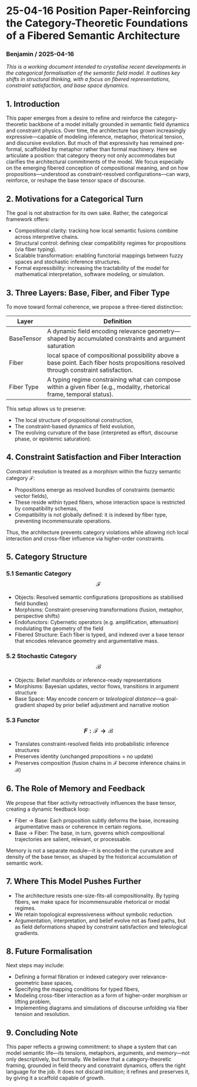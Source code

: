 
# 25-04-16 Position Paper-Reinforcing the Category-Theoretic Foundations of a Fibered Semantic Architecture
### Benjamin / 2025-04-16  
_This is a working document intended to crystallise recent developments in the categorical formalisation of the semantic field model. It outlines key shifts in structural thinking, with a focus on fibered representations, constraint satisfaction, and base space dynamics._
## 1. Introduction
This paper emerges from a desire to refine and reinforce the category-theoretic backbone of a model initially grounded in semantic field dynamics and constraint physics. Over time, the architecture has grown increasingly expressive—capable of modeling inference, metaphor, rhetorical tension, and discursive evolution. But much of that expressivity has remained pre-formal, scaffolded by metaphor rather than formal machinery.
Here we articulate a position: that category theory not only accommodates but clarifies the architectural commitments of the model. We focus especially on the emerging fibered conception of compositional meaning, and on how propositions—understood as constraint-resolved configurations—can warp, reinforce, or reshape the base tensor space of discourse.
## 2. Motivations for a Categorical Turn
The goal is not abstraction for its own sake. Rather, the categorical framework offers:
- Compositional clarity: tracking how local semantic fusions combine across interpretive chains.
- Structural control: defining clear compatibility regimes for propositions (via fiber typing).
- Scalable transformation: enabling functorial mappings between fuzzy spaces and stochastic inference structures.
- Formal expressibility: increasing the tractability of the model for mathematical interpretation, software modeling, or simulation.
## 3. Three Layers: Base, Fiber, and Fiber Type
To move toward formal coherence, we propose a three-tiered distinction:

| Layer      | Definition                                                                                                                           |
| ---------- | ------------------------------------------------------------------------------------------------------------------------------------ |
| BaseTensor | A dynamic field encoding relevance geometry—shaped by accumulated constraints and argument saturation                                |
| Fiber      | local space of compositional possibility above a base point. Each fiber hosts propositions resolved through constraint satisfaction. |
| Fiber Type | A typing regime constraining what can compose within a given fiber (e.g., modality, rhetorical frame, temporal status).              |
This setup allows us to preserve:
- The local structure of propositional construction,
- The constraint-based dynamics of field evolution,
- The evolving curvature of the base (interpreted as effort, discourse phase, or epistemic saturation).
## 4. Constraint Satisfaction and Fiber Interaction

Constraint resolution is treated as a morphism within the fuzzy semantic category $\mathcal{F}$:
- Propositions emerge as resolved bundles of constraints (semantic vector fields),
- These reside within typed fibers, whose interaction space is restricted by compatibility schemas,
- Compatibility is not globally defined: it is indexed by fiber type, preventing incommensurate operations.

Thus, the architecture prevents category violations while allowing rich local interaction and cross-fiber influence via higher-order constraints.
## 5. Category Structure

### 5.1 Semantic Category $$\mathcal{F}$$
- Objects: Resolved semantic configurations (propositions as stabilised field bundles)
- Morphisms: Constraint-preserving transformations (fusion, metaphor, perspective shifts)
- Endofunctors: Cybernetic operators (e.g. amplification, attenuation) modulating the geometry of the field
- Fibered Structure: Each fiber is typed, and indexed over a base tensor that encodes relevance geometry and argumentative mass.

### 5.2 Stochastic Category $$\mathcal{B}$$
- Objects: Belief manifolds or inference-ready representations
- Morphisms: Bayesian updates, vector flows, transitions in argument structure
- Base Space: May encode *concern* or *teleological distance*—a goal-gradient shaped by prior belief adjustment and narrative motion
### 5.3 Functor $$F: \mathcal{F} \rightarrow \mathcal{B}$$
- Translates constraint-resolved fields into probabilistic inference structures
- Preserves identity (unchanged propositions = no update)
- Preserves composition (fusion chains in $\mathcal{F}$ become inference chains in $\mathcal{B}$)
## 6. The Role of Memory and Feedback
We propose that fiber activity retroactively influences the base tensor, creating a dynamic feedback loop:
- Fiber → Base: Each proposition subtly deforms the base, increasing argumentative mass or coherence in certain regions.
- Base → Fiber: The base, in turn, governs which compositional trajectories are salient, relevant, or processable.

Memory is not a separate module—it is encoded in the curvature and density of the base tensor, as shaped by the historical accumulation of semantic work.
## 7. Where This Model Pushes Further
- The architecture resists one-size-fits-all compositionality. By typing fibers, we make space for incommensurable rhetorical or modal regimes.
- We retain topological expressiveness without symbolic reduction.
- Argumentation, interpretation, and belief evolve not as fixed paths, but as field deformations shaped by constraint satisfaction and teleological gradients.
## 8. Future Formalisation
Next steps may include:
- Defining a formal fibration or indexed category over relevance-geometric base spaces,
- Specifying the mapping conditions for typed fibers,
- Modeling cross-fiber interaction as a form of higher-order morphism or lifting problem,
- Implementing diagrams and simulations of discourse unfolding via fiber tension and resolution.
## 9. Concluding Note
This paper reflects a growing commitment: to shape a system that can model semantic life—its tensions, metaphors, arguments, and memory—not only descriptively, but formally. We believe that a category-theoretic framing, grounded in field theory and constraint dynamics, offers the right language for the job.
It does not discard intuition; it refines and preserves it, by giving it a scaffold capable of growth.

